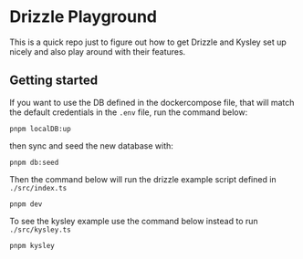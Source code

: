# Drizzle Playground

This is a quick repo just to figure out how to get Drizzle and Kysley set up nicely and
also play around with their features.

## Getting started

If you want to use the DB defined in the dockercompose file, that will match the
default credentials in the `.env` file, run the command below:

```shell
pnpm localDB:up
```

then sync and seed the new database with:

```shell
pnpm db:seed
```

Then the command below will run the drizzle example script defined in `./src/index.ts`

```shell
pnpm dev
```

To see the kysley example use the command below instead to run `./src/kysley.ts`

```shell
pnpm kysley
```
